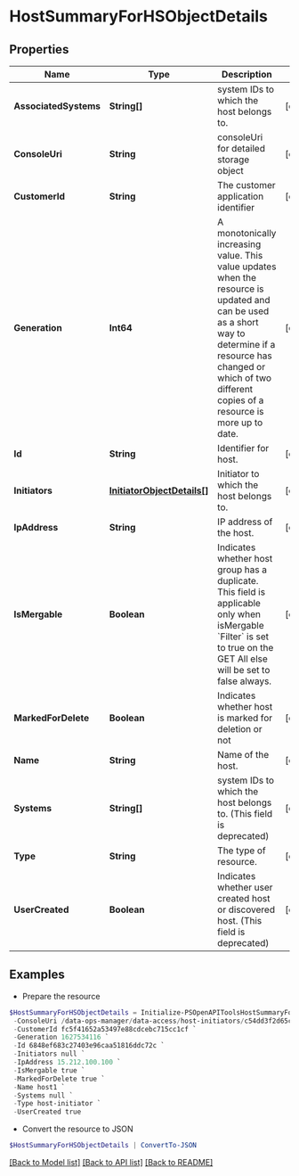 # HostSummaryForHSObjectDetails
## Properties

Name | Type | Description | Notes
------------ | ------------- | ------------- | -------------
**AssociatedSystems** | **String[]** | system IDs to which the host belongs to. | [optional] 
**ConsoleUri** | **String** | consoleUri for detailed storage object | [optional] 
**CustomerId** | **String** | The customer application identifier | [optional] 
**Generation** | **Int64** | A monotonically increasing value. This value updates when the resource is updated and can be used as a short way to determine if a resource has changed or which of two different copies of a resource is more up to date. | [optional] 
**Id** | **String** | Identifier for host. | [optional] 
**Initiators** | [**InitiatorObjectDetails[]**](InitiatorObjectDetails.md) | Initiator to which the host belongs to. | [optional] 
**IpAddress** | **String** | IP address of the host. | [optional] 
**IsMergable** | **Boolean** | Indicates whether host group has a duplicate. This field is applicable only when isMergable &#x60;Filter&#x60; is set to true on the GET All else will be set to false always. | [optional] 
**MarkedForDelete** | **Boolean** | Indicates whether host is marked for deletion or not | [optional] 
**Name** | **String** | Name of the host. | [optional] 
**Systems** | **String[]** | system IDs to which the host belongs to. (This field is deprecated) | [optional] 
**Type** | **String** | The type of resource. | [optional] 
**UserCreated** | **Boolean** | Indicates whether user created host or discovered host. (This field is deprecated) | [optional] 

## Examples

- Prepare the resource
```powershell
$HostSummaryForHSObjectDetails = Initialize-PSOpenAPIToolsHostSummaryForHSObjectDetails  -AssociatedSystems null `
 -ConsoleUri /data-ops-manager/data-access/host-initiators/c54dd3f2d65c42edb3528a65949f8158 `
 -CustomerId fc5f41652a53497e88cdcebc715cc1cf `
 -Generation 1627534116 `
 -Id 6848ef683c27403e96caa51816ddc72c `
 -Initiators null `
 -IpAddress 15.212.100.100 `
 -IsMergable true `
 -MarkedForDelete true `
 -Name host1 `
 -Systems null `
 -Type host-initiator `
 -UserCreated true
```

- Convert the resource to JSON
```powershell
$HostSummaryForHSObjectDetails | ConvertTo-JSON
```

[[Back to Model list]](../README.md#documentation-for-models) [[Back to API list]](../README.md#documentation-for-api-endpoints) [[Back to README]](../README.md)

